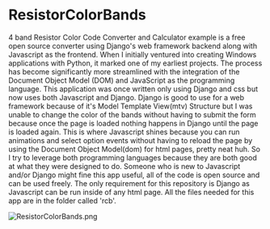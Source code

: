 # ResistorColorBands 

4 band Resistor Color Code Converter and Calculator example is a free open source converter using Django's web framework backend along with Javascript as the frontend.
When I initially ventured into creating Windows applications with Python, it marked one of my earliest projects. The process has become significantly more streamlined with the integration of the Document Object Model (DOM) and JavaScript as the programming language.
This application was once written only using Django and css but now uses both Javascript and Django. Django is good to use for a web framework because of it's Model Template View(mtv) Structure 
but I was unable to change the color of the bands without having to submit the form because once the page is loaded nothing happens in Django until the page is loaded again. This is where Javascript 
shines because you can run animations and select option events without having to reload the page by using the Document Object Model(dom) for html pages, pretty neat huh. So I try to leverage both
programming languages because they are both good at what they were designed to do. Someone who is new to Javascript and/or Django might fine this app useful, all of the code is open source and can
be used freely. The only requirement for this repository is Django as Javascript can be run inside of any html page. All the files needed for this app are in the folder called 'rcb'.

![ResistorColorBands.png](https://www.freesmartphoneapps.com/static/projects/images/ResistorColorBands.png)


<!--https://www.freesmartphoneapps.com/resistorcolorbands/-->
